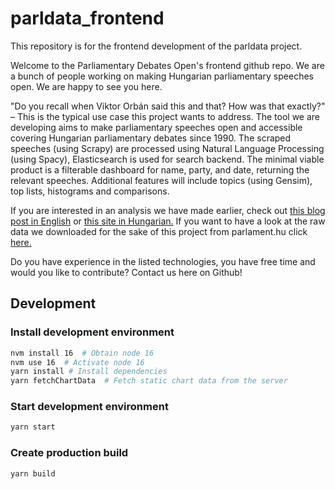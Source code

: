 # parldata_frontend
This repository is for the frontend development of the parldata project.

Welcome to the Parliamentary Debates Open's frontend github repo. We are a bunch of people working on making Hungarian parliamentary speeches open. We are happy to see you here.

"Do you recall when Viktor Orbán said this and that? How was that exactly?" – This is the typical use case this project wants to address. The tool we are developing aims to make parliamentary speeches open and accessible covering Hungarian parliamentary debates since 1990. The scraped speeches (using Scrapy) are processed using Natural Language Processing (using Spacy), Elasticsearch is used for search backend. The minimal viable product is a filterable dashboard for name, party, and date, returning the relevant speeches. Additional features will include topics (using Gensim), top lists, histograms and comparisons.

If you are interested in an analysis we have made earlier, check out [this blog post in English](http://k.blog.hu/2017/12/05/the_language_of_the_hungarian_parliament_1990) or [this site in Hungarian.](http://k-monitor.github.io/) If you want to have a look at the raw data we downloaded for the sake of this project from parlament.hu click [here.](http://opendata.hu/dataset/parldata)

Do you have experience in the listed technologies, you have free time and would you like to contribute? Contact us here on Github!


## Development

### Install development environment

```bash
nvm install 16  # Obtain node 16
nvm use 16  # Activate node 16
yarn install # Install dependencies
yarn fetchChartData  # Fetch static chart data from the server
```


### Start development environment

```bash
yarn start
```


### Create production build
```bash
yarn build
```
